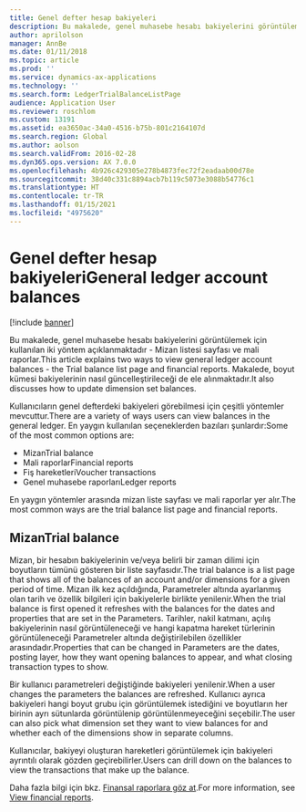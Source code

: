 ```yaml
---
title: Genel defter hesap bakiyeleri
description: Bu makalede, genel muhasebe hesabı bakiyelerini görüntülemek için kullanılan iki yöntem açıklanmaktadır -  Mizan listesi sayfası ve mali raporlar. Makalede, boyut kümesi bakiyelerinin nasıl güncelleştirileceği de ele alınmaktadır.
author: aprilolson
manager: AnnBe
ms.date: 01/11/2018
ms.topic: article
ms.prod: ''
ms.service: dynamics-ax-applications
ms.technology: ''
ms.search.form: LedgerTrialBalanceListPage
audience: Application User
ms.reviewer: roschlom
ms.custom: 13191
ms.assetid: ea3650ac-34a0-4516-b75b-801c2164107d
ms.search.region: Global
ms.author: aolson
ms.search.validFrom: 2016-02-28
ms.dyn365.ops.version: AX 7.0.0
ms.openlocfilehash: 4b926c429305e278b4873fec72f2eadaab00d78e
ms.sourcegitcommit: 38d40c331c8894acb7b119c5073e3088b54776c1
ms.translationtype: HT
ms.contentlocale: tr-TR
ms.lasthandoff: 01/15/2021
ms.locfileid: "4975620"
---
```

# <a name="general-ledger-account-balances"></a><span data-ttu-id="f918e-104">Genel defter hesap bakiyeleri</span><span class="sxs-lookup"><span data-stu-id="f918e-104">General ledger account balances</span></span>

[!include [banner](../includes/banner.md)]

<span data-ttu-id="f918e-105">Bu makalede, genel muhasebe hesabı bakiyelerini görüntülemek için kullanılan iki yöntem açıklanmaktadır -  Mizan listesi sayfası ve mali raporlar.</span><span class="sxs-lookup"><span data-stu-id="f918e-105">This article explains two ways to view general ledger account balances -  the Trial balance list page and financial reports.</span></span> <span data-ttu-id="f918e-106">Makalede, boyut kümesi bakiyelerinin nasıl güncelleştirileceği de ele alınmaktadır.</span><span class="sxs-lookup"><span data-stu-id="f918e-106">It also discusses how to update dimension set balances.</span></span>

<span data-ttu-id="f918e-107">Kullanıcıların genel defterdeki bakiyeleri görebilmesi için çeşitli yöntemler mevcuttur.</span><span class="sxs-lookup"><span data-stu-id="f918e-107">There are a variety of ways users can view balances in the general ledger.</span></span> <span data-ttu-id="f918e-108">En yaygın kullanılan seçeneklerden bazıları şunlardır:</span><span class="sxs-lookup"><span data-stu-id="f918e-108">Some of the most common options are:</span></span>

-   <span data-ttu-id="f918e-109">Mizan</span><span class="sxs-lookup"><span data-stu-id="f918e-109">Trial balance</span></span>
-   <span data-ttu-id="f918e-110">Mali raporlar</span><span class="sxs-lookup"><span data-stu-id="f918e-110">Financial reports</span></span>
-   <span data-ttu-id="f918e-111">Fiş hareketleri</span><span class="sxs-lookup"><span data-stu-id="f918e-111">Voucher transactions</span></span>
-   <span data-ttu-id="f918e-112">Genel muhasebe raporları</span><span class="sxs-lookup"><span data-stu-id="f918e-112">Ledger reports</span></span>

<span data-ttu-id="f918e-113">En yaygın yöntemler arasında mizan liste sayfası ve mali raporlar yer alır.</span><span class="sxs-lookup"><span data-stu-id="f918e-113">The most common ways are the trial balance list page and financial reports.</span></span>

## <a name="trial-balance"></a><span data-ttu-id="f918e-114">Mizan</span><span class="sxs-lookup"><span data-stu-id="f918e-114">Trial balance</span></span>
<span data-ttu-id="f918e-115">Mizan, bir hesabın bakiyelerinin ve/veya belirli bir zaman dilimi için boyutların tümünü gösteren bir liste sayfasıdır.</span><span class="sxs-lookup"><span data-stu-id="f918e-115">The trial balance is a list page that shows all of the balances of an account and/or dimensions for a given period of time.</span></span> <span data-ttu-id="f918e-116">Mizan ilk kez açıldığında, Parametreler altında ayarlanmış olan tarih ve özellik bilgileri için bakiyelerle birlikte yenilenir.</span><span class="sxs-lookup"><span data-stu-id="f918e-116">When the trial balance is first opened it refreshes with the balances for the dates and properties that are set in the Parameters.</span></span> <span data-ttu-id="f918e-117">Tarihler, nakil katmanı, açılış bakiyelerinin nasıl görüntüleneceği ve hangi kapatma hareket türlerinin görüntüleneceği Parametreler altında değiştirilebilen özellikler arasındadır.</span><span class="sxs-lookup"><span data-stu-id="f918e-117">Properties that can be changed in Parameters are the dates, posting layer, how they want opening balances to appear, and what closing transaction types to show.</span></span> 

<span data-ttu-id="f918e-118">Bir kullanıcı parametreleri değiştiğinde bakiyeleri yenilenir.</span><span class="sxs-lookup"><span data-stu-id="f918e-118">When a user changes the parameters the balances are refreshed.</span></span> <span data-ttu-id="f918e-119">Kullanıcı ayrıca bakiyeleri hangi boyut grubu için görüntülemek istediğini ve boyutların her birinin ayrı sütunlarda görüntülenip görüntülenmeyeceğini seçebilir.</span><span class="sxs-lookup"><span data-stu-id="f918e-119">The user can also pick what dimension set they want to view balances for and whether each of the dimensions show in separate columns.</span></span> 

<span data-ttu-id="f918e-120">Kullanıcılar, bakiyeyi oluşturan hareketleri görüntülemek için bakiyeleri ayrıntılı olarak gözden geçirebilirler.</span><span class="sxs-lookup"><span data-stu-id="f918e-120">Users can drill down on the balances to view the transactions that make up the balance.</span></span>    

<span data-ttu-id="f918e-121">Daha fazla bilgi için bkz. [Finansal raporlara göz at](view-financial-reports.md).</span><span class="sxs-lookup"><span data-stu-id="f918e-121">For more information, see [View financial reports](view-financial-reports.md).</span></span>



